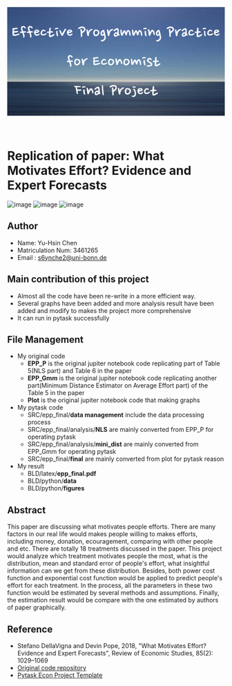 <p align="center">
  <img src="https://github.com/YH-Chen1225/EPP_Final/blob/master/src/Effective_Programming_Practice_for_Economist%C2%A0Final_Project.png" alt="Sublime's custom image"/>
</p>

<br> Replication of paper: What Motivates Effort? Evidence and Expert Forecasts
=========

![image](https://img.shields.io/badge/Language-Python-brightgreen)
![image](https://img.shields.io/badge/Version-3.11-yellowgreen)
![image](https://img.shields.io/badge/Kernel-epp__final-orange)

## Author
- Name: Yu-Hsin Chen  
- Matriculation Num: 3461265
- Email : s6ynche2@uni-bonn.de 

## Main contribution of this project
- Almost all the code have been re-write in a more efficient way.
- Several graphs have been added and more analysis result have been added and modify to makes the project more comprehensive
- It can run in pytask successfully

## File Management
- My original code
  - **EPP_P** is the original jupiter notebook code replicating part of Table 5(NLS part) and Table 6 in the paper 
  - **EPP_Gmm** is the original jupiter notebook code replicating another part(Minimum Distance Estimator on Average Effort part) of the Table 5 in the paper
  - **Plot** is the original jupiter notebook code that making graphs
- My pytask code
  - SRC/epp_final/**data management** include the data processing process
  - SRC/epp_final/analysis/**NLS** are mainly converted from EPP_P for operating pytask
  - SRC/epp_final/analysis/**mini_dist** are mainly converted from EPP_Gmm for operating pytask
  - SRC/epp_final/**final** are mainly converted from plot for pytask reason
- My result
  - BLD/latex/**epp_final.pdf**
  - BLD/python/**data**
  - BLD/python/**figures**
  
## Abstract
  This paper are discussing what motivates people efforts. There are many factors in our real life would makes people willing to makes efforts, including money, donation, ecouragement, comparing with other people and etc. There are totally 18 treatments discussed in the paper. This project would analyze which
  treatment motivates people the most, what is the distribution, mean and standard error of people's effort, what insightful information can we get from these distribution. Besides, both power cost function and exponential cost function would be applied to predict people's effort for each treatment. In the process, all the parameters in these two function would be estimated by several methods and assumptions. Finally, the estimation result would be compare with the one estimated by authors of paper graphically. 

## Reference
- Stefano DellaVigna and Devin Pope, 2018, "What Motivates Effort? Evidence and Expert Forecasts", Review of Economic Studies, 85(2): 1029–1069
- [Original code repository](https://github.com/MassimilianoPozzi/python_julia_structural_behavioral_economics)
- [Pytask Econ Project Template](https://github.com/OpenSourceEconomics/econ-project-templates)
